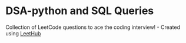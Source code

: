 # DSA-python and SQL Queries
Collection of LeetCode questions to ace the coding interview! - Created using [LeetHub](https://github.com/QasimWani/LeetHub)

